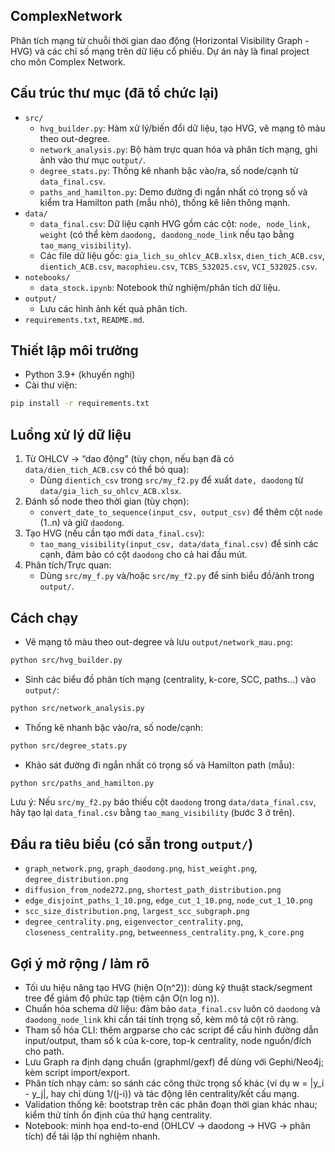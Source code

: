 ## ComplexNetwork

Phân tích mạng từ chuỗi thời gian dao động (Horizontal Visibility Graph - HVG) và các chỉ số mạng trên dữ liệu cổ phiếu. Dự án này là final project cho môn Complex Network.

## Cấu trúc thư mục (đã tổ chức lại)

- `src/`
  - `hvg_builder.py`: Hàm xử lý/biến đổi dữ liệu, tạo HVG, vẽ mạng tô màu theo out-degree.
  - `network_analysis.py`: Bộ hàm trực quan hóa và phân tích mạng, ghi ảnh vào thư mục `output/`.
  - `degree_stats.py`: Thống kê nhanh bậc vào/ra, số node/cạnh từ `data_final.csv`.
  - `paths_and_hamilton.py`: Demo đường đi ngắn nhất có trọng số và kiểm tra Hamilton path (mẫu nhỏ), thống kê liên thông mạnh.
- `data/`
  - `data_final.csv`: Dữ liệu cạnh HVG gồm các cột: `node, node_link, weight` (có thể kèm `daodong, daodong_node_link` nếu tạo bằng `tao_mang_visibility`).
  - Các file dữ liệu gốc: `gia_lich_su_ohlcv_ACB.xlsx`, `dien_tich_ACB.csv`, `dientich_ACB.csv`, `macophieu.csv`, `TCBS_532025.csv`, `VCI_532025.csv`.
- `notebooks/`
  - `data_stock.ipynb`: Notebook thử nghiệm/phân tích dữ liệu.
- `output/`
  - Lưu các hình ảnh kết quả phân tích.
- `requirements.txt`, `README.md`.

## Thiết lập môi trường

- Python 3.9+ (khuyến nghị)
- Cài thư viện:

```bash
pip install -r requirements.txt
```

## Luồng xử lý dữ liệu

1. Từ OHLCV → “dao động” (tùy chọn, nếu bạn đã có `data/dien_tich_ACB.csv` có thể bỏ qua):
   - Dùng `dientich_csv` trong `src/my_f2.py` để xuất `date, daodong` từ `data/gia_lich_su_ohlcv_ACB.xlsx`.
2. Đánh số node theo thời gian (tùy chọn):
   - `convert_date_to_sequence(input_csv, output_csv)` để thêm cột `node` (1..n) và giữ `daodong`.
3. Tạo HVG (nếu cần tạo mới `data_final.csv`):
   - `tao_mang_visibility(input_csv, data/data_final.csv)` để sinh các cạnh, đảm bảo có cột `daodong` cho cả hai đầu mút.
4. Phân tích/Trực quan:
   - Dùng `src/my_f.py` và/hoặc `src/my_f2.py` để sinh biểu đồ/ảnh trong `output/`.

## Cách chạy

- Vẽ mạng tô màu theo out-degree và lưu `output/network_mau.png`:

```bash
python src/hvg_builder.py
```

- Sinh các biểu đồ phân tích mạng (centrality, k-core, SCC, paths...) vào `output/`:

```bash
python src/network_analysis.py
```

- Thống kê nhanh bậc vào/ra, số node/cạnh:

```bash
python src/degree_stats.py
```

- Khảo sát đường đi ngắn nhất có trọng số và Hamilton path (mẫu):

```bash
python src/paths_and_hamilton.py
```

Lưu ý: Nếu `src/my_f2.py` báo thiếu cột `daodong` trong `data/data_final.csv`, hãy tạo lại `data_final.csv` bằng `tao_mang_visibility` (bước 3 ở trên).

## Đầu ra tiêu biểu (có sẵn trong `output/`)

- `graph_network.png`, `graph_daodong.png`, `hist_weight.png`, `degree_distribution.png`
- `diffusion_from_node272.png`, `shortest_path_distribution.png`
- `edge_disjoint_paths_1_10.png`, `edge_cut_1_10.png`, `node_cut_1_10.png`
- `scc_size_distribution.png`, `largest_scc_subgraph.png`
- `degree_centrality.png`, `eigenvector_centrality.png`, `closeness_centrality.png`, `betweenness_centrality.png`, `k_core.png`

## Gợi ý mở rộng / làm rõ

- Tối ưu hiệu năng tạo HVG (hiện O(n^2)): dùng kỹ thuật stack/segment tree để giảm độ phức tạp (tiệm cận O(n log n)).
- Chuẩn hóa schema dữ liệu: đảm bảo `data_final.csv` luôn có `daodong` và `daodong_node_link` khi cần tái tính trọng số, kèm mô tả cột rõ ràng.
- Tham số hóa CLI: thêm argparse cho các script để cấu hình đường dẫn input/output, tham số k của k-core, top-k centrality, node nguồn/đích cho path.
- Lưu Graph ra định dạng chuẩn (graphml/gexf) để dùng với Gephi/Neo4j; kèm script import/export.
- Phân tích nhạy cảm: so sánh các công thức trọng số khác (ví dụ w = |y_i - y_j|, hay chỉ dùng 1/(j-i)) và tác động lên centrality/kết cấu mạng.
- Validation thống kê: bootstrap trên các phân đoạn thời gian khác nhau; kiểm thử tính ổn định của thứ hạng centrality.
- Notebook: minh họa end-to-end (OHLCV → daodong → HVG → phân tích) để tái lập thí nghiệm nhanh.
